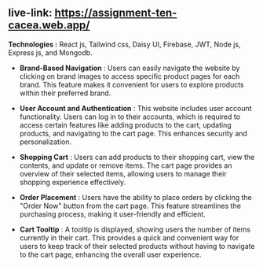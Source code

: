 
## live-link: https://assignment-ten-cacea.web.app/
**Technologies :** React js, Tailwind css, Daisy UI, Firebase, JWT, Node js, Express js, and Mongodb.

- **Brand-Based Navigation** : Users can easily navigate the website by clicking on brand images to access specific product pages for each brand. This feature makes it convenient for users to explore products within their preferred brand.
  
- **User Account and Authentication** : This website includes user account functionality. Users can log in to their accounts, which is required to access certain features like adding products to the cart, updating products, and navigating to the cart page. This enhances security and personalization.
  
- **Shopping Cart** : Users can add products to their shopping cart, view the contents, and update or remove items. The cart page provides an overview of their selected items, allowing users to manage their shopping experience effectively.
  
- **Order Placement** : Users have the ability to place orders by clicking the "Order Now" button from the cart page. This feature streamlines the purchasing process, making it user-friendly and efficient.
  
- **Cart Tooltip** : A tooltip is displayed, showing users the number of items currently in their cart. This provides a quick and convenient way for users to keep track of their selected products without having to navigate to the cart page, enhancing the overall user experience.
